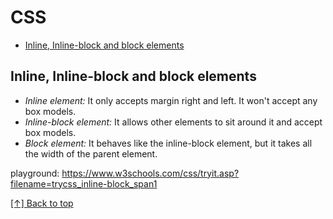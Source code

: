 # CSS

* [Inline, Inline-block and block elements](#lexical-environment)

## Inline, Inline-block and block elements
  * *Inline element:* It only accepts margin right and left. It won't accept any box models.
  * *Inline-block element:* It allows other elements to sit around it and accept box models. 
  * *Block element:* It behaves like the inline-block element, but it takes all the width of the parent element. 

  playground: https://www.w3schools.com/css/tryit.asp?filename=trycss_inline-block_span1

  [[↑] Back to top](#JavaScript)
  
